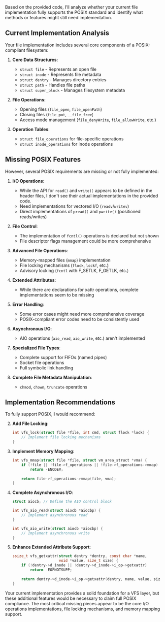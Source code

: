 Based on the provided code, I'll analyze whether your current file implementation fully supports the POSIX standard and identify what methods or features might still need implementation.

## Current Implementation Analysis

Your file implementation includes several core components of a POSIX-compliant filesystem:

1. **Core Data Structures**:
   - `struct file` - Represents an open file
   - `struct inode` - Represents file metadata
   - `struct dentry` - Manages directory entries
   - `struct path` - Handles file paths
   - `struct super_block` - Manages filesystem metadata

2. **File Operations**:
   - Opening files (`file_open`, `file_openPath`)
   - Closing files (`file_put`, `__file_free`)
   - Access mode management (`file_denyWrite`, `file_allowWrite`, etc.)

3. **Operation Tables**:
   - `struct file_operations` for file-specific operations
   - `struct inode_operations` for inode operations

## Missing POSIX Features

However, several POSIX requirements are missing or not fully implemented:

1. **I/O Operations**:
   - While the API for `read()` and `write()` appears to be defined in the header files, I don't see their actual implementations in the provided code.
   - Need implementations for vectored I/O (`readv`/`writev`)
   - Direct implementations of `pread()` and `pwrite()` (positioned reads/writes)

2. **File Control**:
   - The implementation of `fcntl()` operations is declared but not shown
   - File descriptor flags management could be more comprehensive

3. **Advanced File Operations**:
   - Memory-mapped files (`mmap`) implementation
   - File locking mechanisms (`flock`, `lockf`, etc.)
   - Advisory locking (`fcntl` with F_SETLK, F_GETLK, etc.)

4. **Extended Attributes**:
   - While there are declarations for xattr operations, complete implementations seem to be missing

5. **Error Handling**:
   - Some error cases might need more comprehensive coverage
   - POSIX-compliant error codes need to be consistently used

6. **Asynchronous I/O**:
   - AIO operations (`aio_read`, `aio_write`, etc.) aren't implemented

7. **Specialized File Types**:
   - Complete support for FIFOs (named pipes)
   - Socket file operations
   - Full symbolic link handling

8. **Complete File Metadata Manipulation**:
   - `chmod`, `chown`, `truncate` operations

## Implementation Recommendations

To fully support POSIX, I would recommend:

2. **Add File Locking**:
   ```c
   int vfs_lock(struct file *file, int cmd, struct flock *lock) {
       // Implement file locking mechanisms
   }
   ```

3. **Implement Memory Mapping**:
   ```c
   int vfs_mmap(struct file *file, struct vm_area_struct *vma) {
       if (!file || !file->f_operations || !file->f_operations->mmap)
           return -ENODEV;
           
       return file->f_operations->mmap(file, vma);
   }
   ```

4. **Complete Asynchronous I/O**:
   ```c
   struct aiocb; // Define the AIO control block
   
   int vfs_aio_read(struct aiocb *aiocbp) {
       // Implement asynchronous read
   }
   
   int vfs_aio_write(struct aiocb *aiocbp) {
       // Implement asynchronous write
   }
   ```

5. **Enhance Extended Attribute Support**:
   ```c
   ssize_t vfs_getxattr(struct dentry *dentry, const char *name, 
                        void *value, size_t size) {
       if (!dentry->d_inode || !dentry->d_inode->i_op->getxattr)
           return -EOPNOTSUPP;
           
       return dentry->d_inode->i_op->getxattr(dentry, name, value, size);
   }
   ```

Your current implementation provides a solid foundation for a VFS layer, but these additional features would be necessary to claim full POSIX compliance. The most critical missing pieces appear to be the core I/O operations implementations, file locking mechanisms, and memory mapping support.